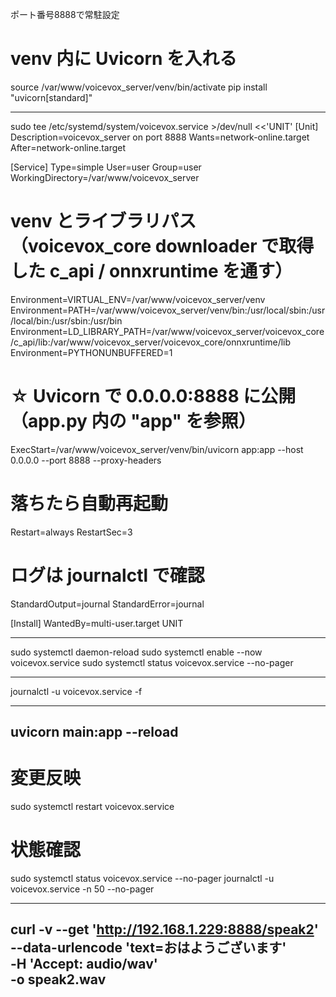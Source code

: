 ポート番号8888で常駐設定

# venv 内に Uvicorn を入れる
source /var/www/voicevox_server/venv/bin/activate
pip install "uvicorn[standard]"

------------------------------------

sudo tee /etc/systemd/system/voicevox.service >/dev/null <<'UNIT'
[Unit]
Description=voicevox_server on port 8888
Wants=network-online.target
After=network-online.target

[Service]
Type=simple
User=user
Group=user
WorkingDirectory=/var/www/voicevox_server

# venv とライブラリパス（voicevox_core downloader で取得した c_api / onnxruntime を通す）
Environment=VIRTUAL_ENV=/var/www/voicevox_server/venv
Environment=PATH=/var/www/voicevox_server/venv/bin:/usr/local/sbin:/usr/local/bin:/usr/sbin:/usr/bin
Environment=LD_LIBRARY_PATH=/var/www/voicevox_server/voicevox_core/c_api/lib:/var/www/voicevox_server/voicevox_core/onnxruntime/lib
Environment=PYTHONUNBUFFERED=1

# ☆ Uvicorn で 0.0.0.0:8888 に公開（app.py 内の "app" を参照）
ExecStart=/var/www/voicevox_server/venv/bin/uvicorn app:app --host 0.0.0.0 --port 8888 --proxy-headers

# 落ちたら自動再起動
Restart=always
RestartSec=3

# ログは journalctl で確認
StandardOutput=journal
StandardError=journal

[Install]
WantedBy=multi-user.target
UNIT


---------------------------------

sudo systemctl daemon-reload
sudo systemctl enable --now voicevox.service
sudo systemctl status voicevox.service --no-pager

-------------------------

journalctl -u voicevox.service -f

------------------
uvicorn main:app --reload
-------------------
# 変更反映
sudo systemctl restart voicevox.service

# 状態確認
sudo systemctl status voicevox.service --no-pager
journalctl -u voicevox.service -n 50 --no-pager

-------------------------------
curl -v --get 'http://192.168.1.229:8888/speak2' \
  --data-urlencode 'text=おはようございます' \
  -H 'Accept: audio/wav' \
  -o speak2.wav
----------------------------

